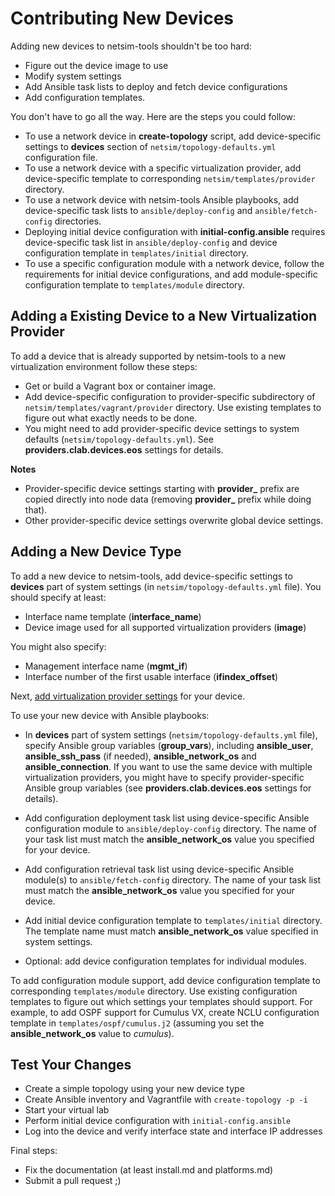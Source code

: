 # Contributing New Devices

Adding new devices to netsim-tools shouldn't be too hard:

* Figure out the device image to use
* Modify system settings
* Add Ansible task lists to deploy and fetch device configurations
* Add configuration templates.

You don't have to go all the way. Here are the steps you could follow:

* To use a network device in **create-topology** script, add device-specific settings to **devices** section of `netsim/topology-defaults.yml` configuration file.
* To use a network device with a specific virtualization provider, add device-specific template to corresponding `netsim/templates/provider` directory.
* To use a network device with netsim-tools Ansible playbooks, add device-specific task lists to `ansible/deploy-config` and `ansible/fetch-config` directories.
* Deploying initial device configuration with **initial-config.ansible** requires device-specific task list in `ansible/deploy-config` and device configuration template in `templates/initial` directory.
* To use a specific configuration module with a network device, follow the requirements for initial device configurations, and add module-specific configuration template to `templates/module` directory.

## Adding a Existing Device to a New Virtualization Provider

To add a device that is already supported by netsim-tools to a new virtualization environment follow these steps:

* Get or build a Vagrant box or container image.
* Add device-specific configuration to provider-specific subdirectory of `netsim/templates/vagrant/provider` directory. Use existing templates to figure out what exactly needs to be done.
* You might need to add provider-specific device settings to system defaults (`netsim/topology-defaults.yml`). See **providers.clab.devices.eos** settings for details.

**Notes**
* Provider-specific device settings starting with **provider_** prefix are copied directly into node data (removing **provider_** prefix while doing that).
* Other provider-specific device settings overwrite global device settings.

## Adding a New Device Type

To add a new device to netsim-tools, add device-specific settings to **devices** part of system settings (in `netsim/topology-defaults.yml` file). You should specify at least:

* Interface name template (**interface_name**)
* Device image used for all supported virtualization providers (**image**)

You might also specify:

* Management interface name (**mgmt_if**)
* Interface number of the first usable interface (**ifindex_offset**)

Next, [add virtualization provider settings](#adding-a-existing-device-to-a-new-virtualization-provider) for your device.

To use your new device with Ansible playbooks:

* In **devices** part of system settings (`netsim/topology-defaults.yml` file), specify Ansible group variables (**group_vars**), including **ansible_user**, **ansible_ssh_pass** (if needed), **ansible_network_os** and **ansible_connection**. If you want to use the same device with multiple virtualization providers, you might have to specify provider-specific Ansible group variables (see **providers.clab.devices.eos** settings for details).
* Add configuration deployment task list using device-specific Ansible configuration module to `ansible/deploy-config` directory. The name of your task list must match the **ansible_network_os** value you specified for your device.
* Add configuration retrieval task list using device-specific Ansible module(s) to `ansible/fetch-config` directory. The name of your task list must match the **ansible_network_os** value you specified for your device.
* Add initial device configuration template to `templates/initial` directory. The template name must match **ansible_network_os** value specified in system settings.

* Optional: add device configuration templates for individual modules. 

To add configuration module support, add device configuration template to corresponding `templates/module` directory. Use existing configuration templates to figure out which settings your templates should support. For example, to add OSPF support for Cumulus VX, create NCLU configuration template in `templates/ospf/cumulus.j2` (assuming you set the **ansible_network_os** value to *cumulus*).

## Test Your Changes

* Create a simple topology using your new device type
* Create Ansible inventory and Vagrantfile with `create-topology -p -i`
* Start your virtual lab
* Perform initial device configuration with `initial-config.ansible`
* Log into the device and verify interface state and interface IP addresses

Final steps:

* Fix the documentation (at least install.md and platforms.md)
* Submit a pull request ;)
